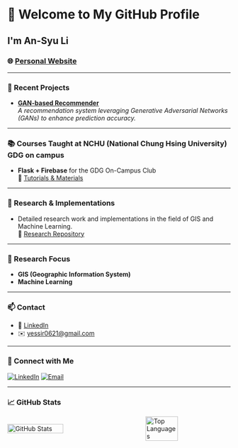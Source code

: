 # 👋 Welcome to My GitHub Profile

## I'm **An-Syu Li**

### 🌐 [Personal Website](https://per-info.vercel.app/)

---

### 🚀 Recent Projects
- [**GAN-based Recommender**](https://github.com/Louis-Li-dev?tab=repositories)  
  *A recommendation system leveraging Generative Adversarial Networks (GANs) to enhance prediction accuracy.*

---

### 📚 Courses Taught at NCHU (National Chung Hsing University) GDG on campus
- **Flask + Firebase** for the GDG On-Campus Club  
  🔗 [Tutorials & Materials](https://github.com/stars/Louis-Li-dev/lists/tutorial)

---

### 🔬 Research & Implementations
- Detailed research work and implementations in the field of GIS and Machine Learning.  
  🔗 [Research Repository](https://github.com/stars/Louis-Li-dev/lists/research)

---

### 🎯 Research Focus
- **GIS (Geographic Information System)**
- **Machine Learning**

---

### 📫 Contact
- 🔗 [LinkedIn](https://www.linkedin.com/in/an-syu-li-10897a273/)
- ✉️ [yessir0621@gmail.com](mailto:yessir0621@gmail.com)

---

### 🔗 Connect with Me
[![LinkedIn](https://img.shields.io/badge/LinkedIn-Connect-blue?logo=linkedin&style=flat)](https://www.linkedin.com/in/an-syu-li-10897a273/)
[![Email](https://img.shields.io/badge/Email-Contact-c14438?logo=gmail&style=flat)](mailto:yessir0621@gmail.com)

---
### 📈 GitHub Stats

<div style="display: flex; justify-content: space-between; align-items: center;">
  <img src="https://github-readme-stats.vercel.app/api?username=Louis-Li-dev&show_icons=true&theme=radical" alt="GitHub Stats" style="width: 50%;" />
  <img src="https://github-readme-stats.vercel.app/api/top-langs/?username=Louis-Li-dev&layout=compact&theme=radical" alt="Top Languages" style="width: 38%;" />
</div>

